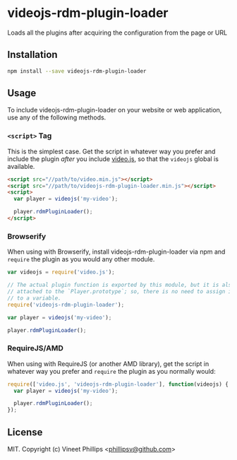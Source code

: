 # videojs-rdm-plugin-loader

Loads all the plugins after acquiring the configuration from the page or URL

## Installation

```sh
npm install --save videojs-rdm-plugin-loader
```

## Usage

To include videojs-rdm-plugin-loader on your website or web application, use any of the following methods.

### `<script>` Tag

This is the simplest case. Get the script in whatever way you prefer and include the plugin _after_ you include [video.js][videojs], so that the `videojs` global is available.

```html
<script src="//path/to/video.min.js"></script>
<script src="//path/to/videojs-rdm-plugin-loader.min.js"></script>
<script>
  var player = videojs('my-video');

  player.rdmPluginLoader();
</script>
```

### Browserify

When using with Browserify, install videojs-rdm-plugin-loader via npm and `require` the plugin as you would any other module.

```js
var videojs = require('video.js');

// The actual plugin function is exported by this module, but it is also
// attached to the `Player.prototype`; so, there is no need to assign it
// to a variable.
require('videojs-rdm-plugin-loader');

var player = videojs('my-video');

player.rdmPluginLoader();
```

### RequireJS/AMD

When using with RequireJS (or another AMD library), get the script in whatever way you prefer and `require` the plugin as you normally would:

```js
require(['video.js', 'videojs-rdm-plugin-loader'], function(videojs) {
  var player = videojs('my-video');

  player.rdmPluginLoader();
});
```

## License

MIT. Copyright (c) Vineet Phillips &lt;phillipsv@github.com&gt;


[videojs]: http://videojs.com/
